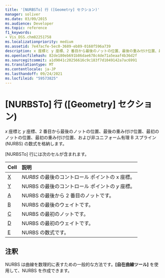 ```yaml
---
title: '[NURBSTo] 行 ([Geometry] セクション)'
manager: soliver
ms.date: 03/09/2015
ms.audience: Developer
ms.topic: reference
f1_keywords:
- Vis_DSS.chm82251758
ms.localizationpriority: medium
ms.assetid: 7e47acfe-5ec0-3689-eb89-0168f596a739
description: x 座標と y 座標、2 番目から最後のノットの位置、最後の重み付け位置、最初のノットの位置、最初の重み付け位置、および非ユニフォーム有理 B スプライン (NURBS) の数式を格納します。
ms.openlocfilehash: 82de180eb691b86dae678c4de71a5eaaf4b36d2f
ms.sourcegitcommit: a1d9041c20256616c9c183f7d1049142a7ac6991
ms.translationtype: MT
ms.contentlocale: ja-JP
ms.lasthandoff: 09/24/2021
ms.locfileid: "59573825"
---
```

# <a name="nurbsto-row-geometry-section"></a>[NURBSTo] 行 ([Geometry] セクション)

*x* 座標と *y* 座標、2 番目から最後のノットの位置、最後の重み付け位置、最初のノットの位置、最初の重み付け位置、および非ユニフォーム有理 B スプライン (NURBS) の数式を格納します。 
  
[NURBSTo] 行には次のセルが含まれます。
  
|**Cell**|**説明**|
|:-----|:-----|
|[X](x-cell-geometry-section.md) <br/> |*NURBS* の最後のコントロール ポイントの x 座標。  <br/> |
|[Y](y-cell-geometry-section.md) <br/> |NURBS の最後のコントロール ポイントの  *y*  座標。  <br/> |
|[A](a-cell-geometry-section.md) <br/> |NURBS の最後から 2 番目のノットです。  <br/> |
|[B](b-cell-geometry-section.md) <br/> |NURBS の最後のウェイトです。  <br/> |
|[C](c-cell-geometry-section.md) <br/> |NURBS の最初のノットです。  <br/> |
|[D](d-cell-geometry-section.md) <br/> |NURBS の最初のウェイトです。  <br/> |
|[E](e-cell-geometry-section.md) <br/> |NURBS の数式です。  <br/> |
   
## <a name="remarks"></a>注釈

NURBS は曲線を数理的に表すための一般的な方法です。**[自在曲線ツール]** を使用して、NURBS を作成できます。 
  

